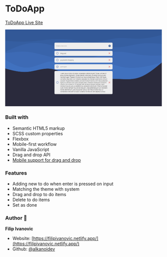 # ToDoApp

[ToDoApp Live Site](https://alkanoidev.github.io/todo-app/)

<code>![screenshot](https://github.com/alkanoidev/ToDoApp/blob/master/Screenshot%202021-11-06%20220613.png)</code>

### Built with
- Semantic HTML5 markup
- SCSS custom properties
- Flexbox
- Mobile-first workflow
- Vanilla JavaScript
- Drag and drop API
- [Mobile support for drag and drop](https://www.codeproject.com/Articles/1091766/Add-support-for-standard-HTML-Drag-and-Drop-operat)

### Features  
- Adding new to do when enter is pressed on input
- Matching the theme with system
- Drag and drop to do items
- Delete to do items
- Set as done

### Author 👋

 **Filip Ivanovic**

* Website: [https://filipivanovic.netlify.app/](https://filipivanovic.netlify.app/)
* Github: [@alkanoidev](https://github.com/alkanoidev)
